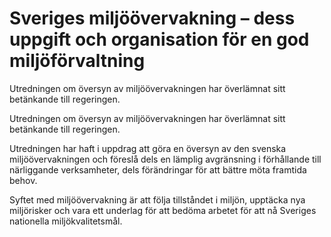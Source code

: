# Sveriges miljöövervakning – dess uppgift och organisation för en god miljöförvaltning

Utredningen om översyn av miljöövervakningen har överlämnat sitt betänkande till regeringen.

Utredningen om översyn av miljöövervakningen har överlämnat sitt betänkande till regeringen.

Utredningen har haft i uppdrag att göra en översyn av den svenska miljöövervakningen och föreslå dels en lämplig avgränsning i förhållande till närliggande verksamheter, dels förändringar för att bättre möta framtida behov.

Syftet med miljöövervakning är att följa tillståndet i miljön, upptäcka nya miljörisker och vara ett underlag för att bedöma arbetet för att nå Sveriges nationella miljökvalitetsmål.
